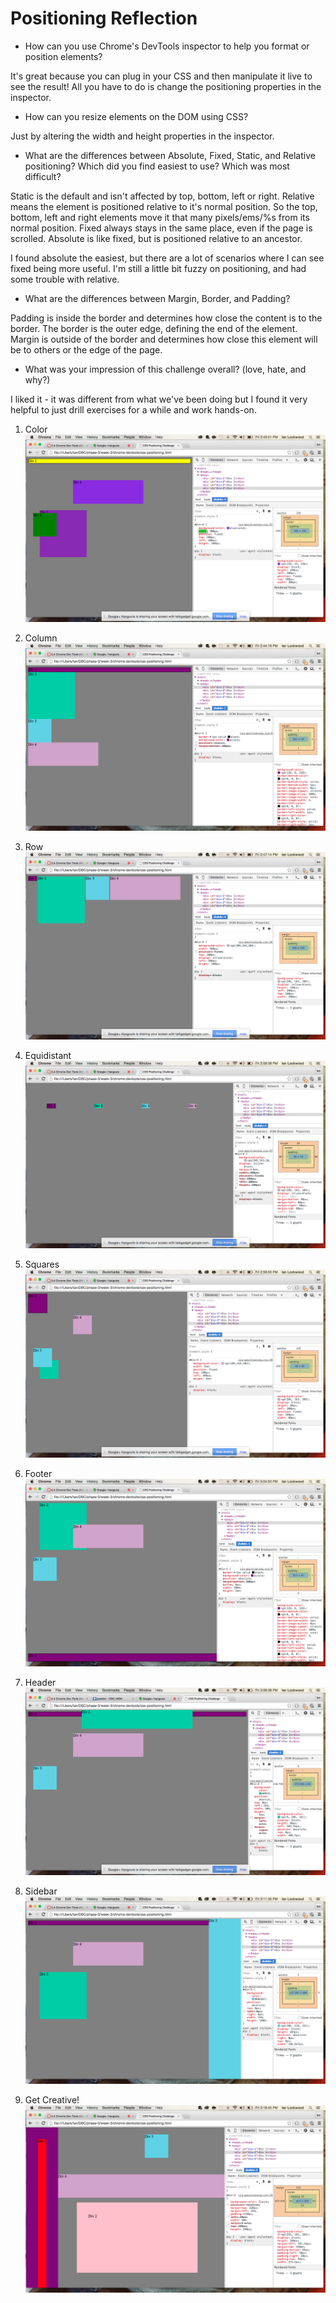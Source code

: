 # Positioning Reflection

- How can you use Chrome's DevTools inspector to help you format or position elements?

It's great because you can plug in your CSS and then manipulate it live to see the result! All you have to do is change the positioning properties in the inspector.

- How can you resize elements on the DOM using CSS?

Just by altering the width and height properties in the inspector.

- What are the differences between Absolute, Fixed, Static, and Relative positioning? Which did you find easiest to use? Which was most difficult?

Static is the default and isn't affected by top, bottom, left or right.
Relative means the element is positioned relative to it's normal position. So the top, bottom, left and right elements move it that many pixels/ems/%s from its normal position.
Fixed always stays in the same place, even if the page is scrolled.
Absolute is like fixed, but is positioned relative to an ancestor.

I found absolute the easiest, but there are a lot of scenarios where I can see fixed being more useful. I'm still a little bit fuzzy on positioning, and had some trouble with relative.


- What are the differences between Margin, Border, and Padding?

Padding is inside the border and determines how close the content is to the border. The border is the outer edge, defining the end of the element. Margin is outside of the border and determines how close this element will be to others or the edge of the page.

- What was your impression of this challenge overall? (love, hate, and why?)

I liked it - it was different from what we've been doing but I found it very helpful to just drill exercises for a while and work hands-on.

1. Color
![1. Color](../imgs/1-color.png)

2. Column
![2. Column](../imgs/2-column.png)

3. Row
![3. Row](../imgs/3-row.png)

4. Equidistant
![4. Equidistant](../imgs/4-equidistant.png)

5. Squares
![5. Squares](../imgs/5-squares.png)

6. Footer
![6. Footer](../imgs/6-footer.png)

7. Header
![7. Header](../imgs/7-header.png)

8. Sidebar
![8. Sidebar](../imgs/8-sidebar.png)

9. Get Creative!
![9. Get Creative!](../imgs/9-get-creative.png)
